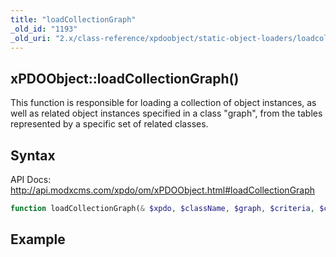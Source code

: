 ```yaml
---
title: "loadCollectionGraph"
_old_id: "1193"
_old_uri: "2.x/class-reference/xpdoobject/static-object-loaders/loadcollectiongraph"
---
```


## xPDOObject::loadCollectionGraph()

This function is responsible for loading a collection of object instances, as well as related object instances specified in a class "graph", from the tables represented by a specific set of related classes.

## Syntax

API Docs: <http://api.modxcms.com/xpdo/om/xPDOObject.html#loadCollectionGraph>

``` php 
function loadCollectionGraph(& $xpdo, $className, $graph, $criteria, $cacheFlag)
```

## Example

``` php 

```